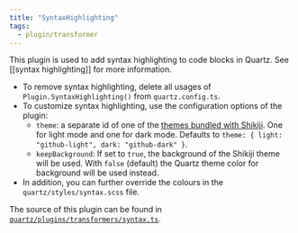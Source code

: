```yaml
---
title: "SyntaxHighlighting"
tags:
  - plugin/transformer
---
```


This plugin is used to add syntax highlighting to code blocks in Quartz. See [[syntax highlighting]] for more information.

- To remove syntax highlighting, delete all usages of `Plugin.SyntaxHighlighting()` from `quartz.config.ts`.
- To customize syntax highlighting, use the configuration options of the plugin:
  - `theme`: a separate id of one of the [themes bundled with Shikiji](https://shikiji.netlify.app/themes). One for light mode and one for dark mode. Defaults to `theme: { light: "github-light", dark: "github-dark" }`.
  - `keepBackground`: If set to `true`, the background of the Shikiji theme will be used. With `false` (default) the Quartz theme color for background will be used instead.
- In addition, you can further override the colours in the `quartz/styles/syntax.scss` file.

The source of this plugin can be found in [`quartz/plugins/transformers/syntax.ts`](https://github.com/jackyzha0/quartz/blob/v4/quartz/plugins/transformers/syntax.ts).
